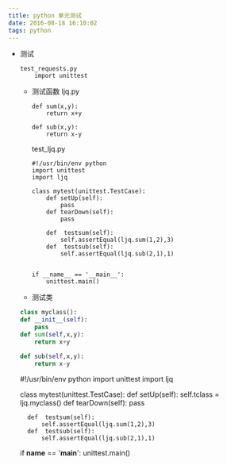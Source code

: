 ```yaml
---
title: python 单元测试
date: 2016-08-18 16:10:02
tags: python
---
```


+ 测试
    ```
    test_requests.py
        import unittest
    ```
    - 测试函数
        ljq.py
        ```
        def sum(x,y):
            return x+y

        def sub(x,y):
            return x-y
        ```

        test_ljq.py
        ```
        #!/usr/bin/env python
        import unittest
        import ljq

        class mytest(unittest.TestCase):
            def setUp(self):
                pass
            def tearDown(self):
                pass
            
            def  testsum(self):
                self.assertEqual(ljq.sum(1,2),3)
            def  testsub(self):
                self.assertEqual(ljq.sub(2,1),1)


        if __name__ == '__main__':
            unittest.main()
        ```
    - 测试类
    ``` ljq.py
    class myclass():
	def __init__(self):
		pass
	def sum(self,x,y):
		return x+y

	def sub(self,x,y):
		return x-y


    ```
    #!/usr/bin/env python
    import unittest
    import ljq

    class mytest(unittest.TestCase):
        def setUp(self):
            self.tclass = ljq.myclass()
        def tearDown(self):
            pass
        
        def  testsum(self):
            self.assertEqual(ljq.sum(1,2),3)
        def  testsub(self):
            self.assertEqual(ljq.sub(2,1),1)


    if __name__ == '__main__':
        unittest.main() 
    ``` 